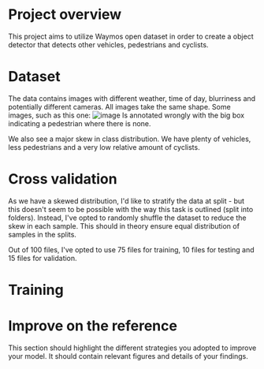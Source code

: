 # Project overview
This project aims to utilize Waymos open dataset in order to create a object detector that detects other vehicles, pedestrians and cyclists. 

# Dataset
The data contains images with different weather, time of day, blurriness and potentially different cameras. All images take the same shape. Some images, such as this one:
![image](https://user-images.githubusercontent.com/31474054/137139513-27acf0a5-5d7b-44db-b582-cf0fa21d8ae4.png)
Is annotated wrongly with the big box indicating a pedestrian where there is none. 

We also see a major skew in class distribution. We have plenty of vehicles, less pedestrians and a very low relative amount of cyclists.

# Cross validation
As we have a skewed distribution, I'd like to stratify the data at split - but this doesn't seem to be possible with the way this task is outlined (split into folders).
Instead, I've opted to randomly shuffle the dataset to reduce the skew in each sample. This should in theory ensure equal distribution of samples in the splits. 

Out of 100 files, I've opted to use 75 files for training, 10 files for testing and 15 files for validation. 

# Training

# Improve on the reference
This section should highlight the different strategies you adopted to improve your model. It should contain relevant figures and details of your findings.
